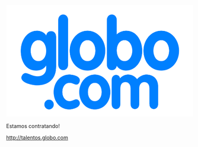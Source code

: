 <!-- .slide: data-background="#fff" -->

<img src="static/globocom.png" style="height: 300px" />

Estamos contratando! <!-- .element: class="fragment" data-fragment-index="1" -->

http://talentos.globo.com <!-- .element: class="fragment" data-fragment-index="1" -->
